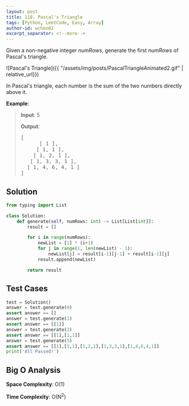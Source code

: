 ```yaml
---
layout: post
title: 118. Pascal's Triangle
tags: [Python, LeetCode, Easy, Array]
author-id: wchen02
excerpt_separator: <!--more-->
---
```


Given a non-negative integer *numRows*, generate the first *numRows* of Pascal's triangle.
<!--more-->
![Pascal's Triangle]({{ "/assets/img/posts/PascalTriangleAnimated2.gif" | relative_url}})

In Pascal's triangle, each number is the sum of the two numbers directly above it.


**Example**:
> **Input**: 
> 5
>
> **Output**: 
> <pre>
> [
>       [ 1 ],
>      [ 1, 1 ],
>     [ 1, 2, 1 ],
>    [ 1, 3, 3, 1 ],
>   [ 1, 4, 6, 4, 1 ]
> ]
> </pre>

## Solution
```python
from typing import List

class Solution:
    def generate(self, numRows: int) -> List[List[int]]:
        result = []

        for i in range(numRows):
            newList = [1] * (i+1)
            for j in range(1, len(newList) - 1):
                newList[j] = result[i-1][j-1] + result[i-1][j]
            result.append(newList)

        return result
```

## Test Cases
```python
test = Solution()
answer = test.generate(0)
assert answer == []
answer = test.generate(1)
assert answer == [[1]]
answer = test.generate(2)
assert answer == [[1],[1,1]]
answer = test.generate(5)
assert answer == [[1],[1,1],[1,2,1],[1,3,3,1],[1,4,6,4,1]]
print('All Passed!')
```

## Big O Analysis
**Space Complexity**: O(1)

**Time Complexity**: O(N<sup>2</sup>)